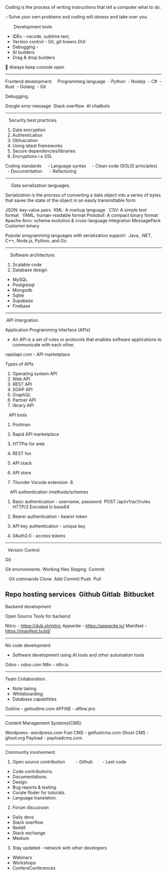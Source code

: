 Coding is the process of writing instructions that tell a computer what to do.


✅Solve your own problems snd coding will obsess and take over you. 

 
     Development tools
 
- IDEs - vscode, sublime text, 
- Version control - Git, git towers GUI
- Debugging -    
- AI builders
- Drag & drop builders

📌 Always keep console open


-----------------------------------------------------------------

Frontend development. 
 
Programming language
 - Python
 - Nodejs
 - C#
 - Rust
 - Golang
 - Git


Debugging.

Google error message 
Stack overflow 
AI chatbots


-----------------------------------------------------------------
  
Security best practices.

1. Data encryption
2. Authentication 
3. Obfuscation
4. Using latest frameworks 
5. Secure dependencies/libraries 
6. Encryptions i.e SSL



Coding standards
    - Language syntax
    - Clean code (SOLID principles)
    - Documentation 
    - Refactoring 


-----------------------------------------------------------------



     Data serialization languages.

Serialization is the process of converting a data object into a series of bytes that saves the state of the object in an easily transmittable form.

JSON: key-value pairs 
XML: A markup language  
CSV: A simple text format  
YAML: human-readable format
Protobuf: A compact binary format  
Apache Avro: schema evolution & cross-language integration
MessagePack
Customer binary 

Popular programming languages with serialization support: 
Java, .NET, C++, Node.js, Python, and Go



-----------------------------------------------------------------

    Software architecture.

1. Scalable code
2. Database design

- MySQL 
- Postgresql 
- Mongodb 
- Sqlite 
- Supabase
- Firebase

-----------------------------------------------------------------

 API intergration.

Application Programming Interface (APIs)

- An API is a set of rules or protocols that enables software applications to communicate with each other.

rapidapi.com - API marketplace 


Types of APIs
1. Operating system API
2. Web API 
3. REST API 
4. SOAP API
5. GraphQL
6. Partner API
7. library API 

   API tools
1. Postman

2. Rapid API marketplace 

3. HTTPie for web
4. REST fox 
5. API stack
6. API store
7. Thunder Vscode extension 
8. 

    API authentication /methods/schemes

1. Basic authentication - username, password 
POST /api/v1/ac1/rules HTTP/2
Encoded in base64

2. Bearer authentication - bearer token
3. API key authentication - unique key
4. 0Auth2.0 - access tokens

-----------------------------------------------------------------

  Version Control.    

Git

Git environments.
Working files
Staging 
Commit


   Git commands
Clone 
Add
Commit
Push 
Pull


Repo hosting services 
Github
Gitlab 
Bitbucket 
-----------------------------------------------------------------

Backend development 




Open Source Tools for backend 

Nitric - https://dub.sh/nitric
Appwrite - https://appwrite.io/
Manifest - https://manifest.build/

-----------------------------------------------------------------

No code development 


- Software development using AI tools and other automation tools

Odoo - odoo.com
N8n - n8n.io


-----------------------------------------------------------------

Team Collaboration.

- Note taking 
- Whiteboarding
- Database capabilities 



Outline - getoutline.com
AFFiNE - affine.pro

-----------------------------------------------------------------

Content Management Systems(CMS) 


Wordpress- wordpress.com
Fuel CMS - getfuelcms.com
Ghost CMS - ghost.org
Payload - payloadcms.com

-----------------------------------------------------------------

Community involvement.

1. Open source contribution 
       - Github
       - Leet code 

- Code contributions.
- Documentations.
- Design.
- Bug reports & testing.
- Curate floder for tutorials.
- Language translation.



2. Forum discussion 
- Daily devs
- Stack overflow
- Reddit
- Stack exchange
- Medium
 
3. Stay updated - network with other developers
- Webinars
- Workshops
- ConfereConferences 











